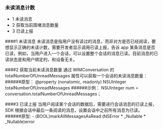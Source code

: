 ### 未读消息计数 
* 1 未读消息
* 2 获取当前围堵消息数量
* 3 已读上报


####1 未读消息
未读消息是指用户没有读过的消息，而非对方是否已经阅读，要想显示正确的未读计数，需要开发者显示调用已读上报，告诉 app 某条消息是否已读，例如，当用户进入一个会话，可以设置整个会话的消息已读。目前消息的已读状态是和用户绑定的，和设备无关。

####2 获取当前未读消息数量
通过 WIMConversation 的 totalNumberOfUnreadMessages 属性可以获取一个会话的未读消息数量：
######原型：
	@property (nonatomic, readonly) NSUInteger totalNumberOfUnreadMessages
######示例：
	NSUInteger num = conversation.totalNumberOfUnreadMessages；
 
####3 已读上报
当用户阅读某个会话的数据后，需要进行会话消息的已读上报，SDK 根据会话中最后一条阅读的消息，设置会话中之前所有消息为已读。
######原型:
	- (BOOL)markAllMessagesAsRead:(NSError * _Nullable * _Nullable)error